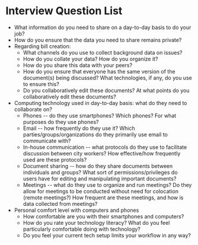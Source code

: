 Interview Question List
============
- What information do you need to share on a day-to-day basis to do your job?
- How do you ensure that the data you need to share remains private?
- Regarding bill creation:
	- What channels do you use to collect background data on issues?
	- How do you collate your data? How do you organize it?
	- How do you share this data with your peers?
	- How do you ensure that everyone has the same version of the document(s) being discussed? What technologies, if any, do you use to ensure this?
	- Do you collaboratively edit these documents? At what points do you collaboratively edit these documents?
- Computing technology used in day-to-day basis: what do they need to collaborate on?
	- Phones -- do they use smartphones? Which phones? For what purposes do they use phones?
	- Email -- how frequently do they use it? Which parties/groups/organizations do they primarily use email to communicate with?
	- In-house communication -- what protocols do they use to facilitate discussion between city workers? How effective/how frequently used are these protocols?
	- Document sharing -- how do they share documents between individuals and groups? What sort of permissions/privileges do users have for editing and manipulating important documents?
	- Meetings -- what do they use to organize and run meetings? Do they allow for meetings to be conducted without need for colocation (remote meetings?) How frequent are these meetings, and how is data collected from meetings?
- Personal comfort level with computers and phones
	- How comfortable are you with their smartphones and computers?
	- How do you rate your technology literacy? What do you feel particularly comfortable doing with technology?
	- Do you feel your current tech setup limits your workflow in any way? 
